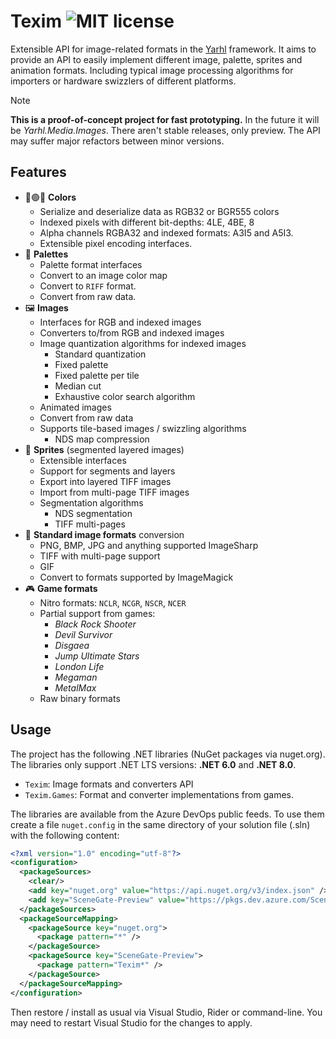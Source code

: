 # Texim ![MIT license](https://img.shields.io/badge/license-MIT-blue.svg?style=flat)

Extensible API for image-related formats in the
[Yarhl](https://scenegate.github.io/Yarhl/) framework. It aims to provide an API
to easily implement different image, palette, sprites and animation formats.
Including typical image processing algorithms for importers or hardware
swizzlers of different platforms.

> [!NOTE]  
> **This is a proof-of-concept project for fast prototyping.** In the future it
> will be _Yarhl.Media.Images_. There aren't stable releases, only preview. The
> API may suffer major refactors between minor versions.

## Features

- 🔴🟢🔵 **Colors**
  - Serialize and deserialize data as RGB32 or BGR555 colors
  - Indexed pixels with different bit-depths: 4LE, 4BE, 8
  - Alpha channels RGBA32 and indexed formats: A3I5 and A5I3.
  - Extensible pixel encoding interfaces.
- 🎨 **Palettes**
  - Palette format interfaces
  - Convert to an image color map
  - Convert to `RIFF` format.
  - Convert from raw data.
- 🖼️ **Images**
  - Interfaces for RGB and indexed images
  - Converters to/from RGB and indexed images
  - Image quantization algorithms for indexed images
    - Standard quantization
    - Fixed palette
    - Fixed palette per tile
    - Median cut
    - Exhaustive color search algorithm
  - Animated images
  - Convert from raw data
  - Supports tile-based images / swizzling algorithms
    - NDS map compression
- 🧩 **Sprites** (segmented layered images)
  - Extensible interfaces
  - Support for segments and layers
  - Export into layered TIFF images
  - Import from multi-page TIFF images
  - Segmentation algorithms
    - NDS segmentation
    - TIFF multi-pages
- 📃 **Standard image formats** conversion
  - PNG, BMP, JPG and anything supported ImageSharp
  - TIFF with multi-page support
  - GIF
  - Convert to formats supported by ImageMagick
- 🎮 **Game formats**
  - Nitro formats: `NCLR`, `NCGR`, `NSCR`, `NCER`
  - Partial support from games:
    - _Black Rock Shooter_
    - _Devil Survivor_
    - _Disgaea_
    - _Jump Ultimate Stars_
    - _London Life_
    - _Megaman_
    - _MetalMax_
  - Raw binary formats

## Usage

The project has the following .NET libraries (NuGet packages via nuget.org). The
libraries only support .NET LTS versions: **.NET 6.0** and **.NET 8.0**.

- `Texim`: Image formats and converters API
- `Texim.Games`: Format and converter implementations from games.

The libraries are available from the Azure DevOps public feeds. To use them
create a file `nuget.config` in the same directory of your solution file (.sln)
with the following content:

```xml
<?xml version="1.0" encoding="utf-8"?>
<configuration>
  <packageSources>
    <clear/>
    <add key="nuget.org" value="https://api.nuget.org/v3/index.json" />
    <add key="SceneGate-Preview" value="https://pkgs.dev.azure.com/SceneGate/SceneGate/_packaging/SceneGate-Preview/nuget/v3/index.json" />
  </packageSources>
  <packageSourceMapping>
    <packageSource key="nuget.org">
      <package pattern="*" />
    </packageSource>
    <packageSource key="SceneGate-Preview">
      <package pattern="Texim*" />
    </packageSource>
  </packageSourceMapping>
</configuration>
```

Then restore / install as usual via Visual Studio, Rider or command-line. You
may need to restart Visual Studio for the changes to apply.
